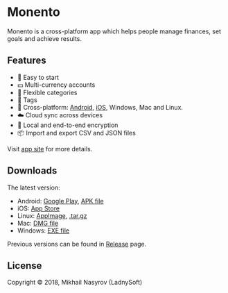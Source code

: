 # Monento

Monento is a cross-platform app which helps people manage finances, set goals and achieve results.

## Features

* 🚀 Easy to start
* 💵 Multi-currency accounts
* 🛒 Flexible categories
* 🔖 Tags
* 📱 Cross-platform: [Android][google-play], [iOS][appstore-ios], Windows, Mac and Linux.
* ☁️ Cloud sync across devices
* 🔐 Local and end-to-end encryption
* 📦 Import and export CSV and JSON files

Visit [app site][app-site] for more details.


## Downloads

The latest version:
* Android: [Google Play][google-play], [APK file][latest-release]
* iOS: [App Store][appstore-ios]
* Linux: [AppImage][latest-release], [.tar.gz][latest-release]
* Mac: [DMG file][latest-release]
* Windows: [EXE file][latest-release]

Previous versions can be found in [Release][releases] page.

## License

Copyright © 2018, Mikhail Nasyrov (LadnySoft)


[app-site]: https://monento.com
[latest-release]: https://github.com/ladnysoft/monento/releases/latest
[releases]: https://github.com/ladnysoft/monento/releases
[google-play]: https://play.google.com/store/apps/details?id=com.monento.app
[appstore-ios]: https://itunes.apple.com/app/id1358591666
